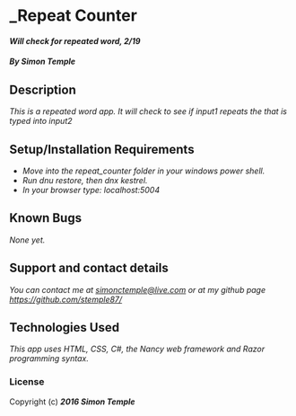 # _Repeat Counter
#### _Will check for repeated word, 2/19_

#### _**By Simon Temple**_

## Description

_This is a repeated word app. It will check to see if input1 repeats the that is typed into input2_

## Setup/Installation Requirements

* _Move into the repeat_counter folder in your windows power shell._
* _Run dnu restore, then dnx kestrel._
* _In your browser type: localhost:5004_

## Known Bugs

_None yet._

## Support and contact details

_You can contact me at simonctemple@live.com or at my github page https://github.com/stemple87/_

## Technologies Used

_This app uses HTML, CSS, C#, the Nancy web framework and Razor programming syntax._

### License

Copyright (c) **_2016 Simon Temple_**
